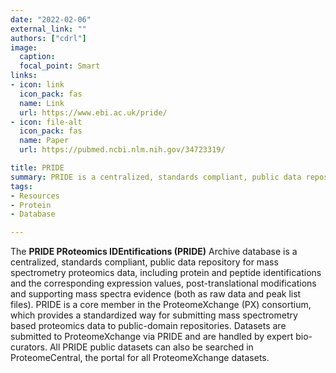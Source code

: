 ```yaml
---
date: "2022-02-06"
external_link: ""
authors: ["cdrl"]
image:
  caption: 
  focal_point: Smart
links:
- icon: link
  icon_pack: fas
  name: Link
  url: https://www.ebi.ac.uk/pride/
- icon: file-alt
  icon_pack: fas
  name: Paper
  url: https://pubmed.ncbi.nlm.nih.gov/34723319/

title: PRIDE
summary: PRIDE is a centralized, standards compliant, public data repository for mass spectrometry proteomics data
tags:
- Resources
- Protein
- Database

---
```



The **PRIDE PRoteomics IDEntifications (PRIDE)** Archive database is a centralized, standards compliant, public data repository for mass spectrometry proteomics data, including protein and peptide identifications and the corresponding expression values, post-translational modifications and supporting mass spectra evidence (both as raw data and peak list files). PRIDE is a core member in the ProteomeXchange (PX) consortium, which provides a standardized way for submitting mass spectrometry based proteomics data to public-domain repositories. Datasets are submitted to ProteomeXchange via PRIDE and are handled by expert bio-curators. All PRIDE public datasets can also be searched in ProteomeCentral, the portal for all ProteomeXchange datasets.




